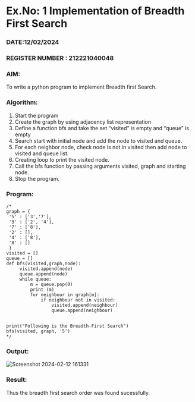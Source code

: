 # Ex.No: 1  Implementation of Breadth First Search 
### DATE:12/02/2024                                                                            
### REGISTER NUMBER : 212221040048
### AIM: 
To write a python program to implement Breadth first Search. 
### Algorithm:
1. Start the program
2. Create the graph by using adjacency list representation
3. Define a function bfs and take the set “visited” is empty and “queue” is empty
4. Search start with initial node and add the node to visited and queue.
5. For each neighbor node, check node is not in visited then add node to visited and queue list.
6.  Creating loop to print the visited node.
7.   Call the bfs function by passing arguments visited, graph and starting node.
8.   Stop the program.
### Program:
```
/*
graph = {
 '5' : ['3','7'],
 '3' : ['2', '4'],
 '7' : ['8'],
 '2' : [],
 '4' : ['8'],
 '8' : []
 }
visited = [] 
queue = []     
def bfs(visited,graph,node): 
 	 visited.append(node)
 	 queue.append(node)
 	 while queue:          
 	     m = queue.pop(0) 
 	     print (m) 
 	     for neighbour in graph[m]:
 	         if neighbour not in visited:
 	             visited.append(neighbour)
 	             queue.append(neighbour)


print("Following is the Breadth-First Search")
bfs(visited, graph, '5')
*/
```
### Output:
![Screenshot 2024-02-12 161331](https://github.com/gsuryanavya/AI_Lab_2023-24/assets/133086963/67478124-c9fe-4012-a48c-e2ffe80cbd79)



### Result:
Thus the breadth first search order was found sucessfully.
